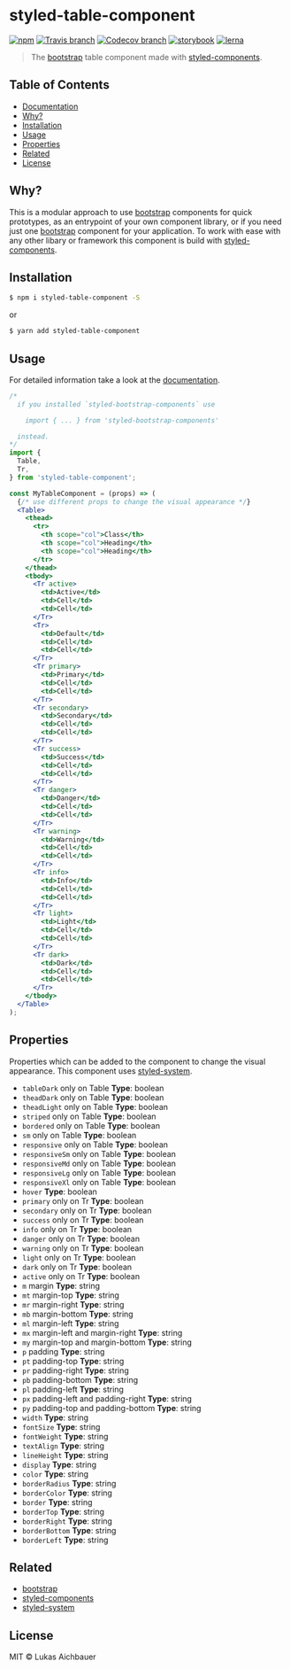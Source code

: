 # styled-table-component

[![npm](https://img.shields.io/npm/v/styled-table-component.svg?style=flat-square)](https://www.npmjs.com/package/styled-table-component)
[![Travis branch](https://img.shields.io/travis/aichbauer/styled-bootstrap-components/master.svg?style=flat-square)](https://travis-ci.org/aichbauer/styled-bootstrap-components)
[![Codecov branch](https://img.shields.io/codecov/c/github/aichbauer/styled-bootstrap-components/master.svg?style=flat-square)](https://codecov.io/gh/aichbauer/styled-bootstrap-components)
[![storybook](https://img.shields.io/badge/docs%20with-storybook-f1618c.svg?style=flat-square)](https://aichbauer.github.io/styled-bootstrap-components)
[![lerna](https://img.shields.io/badge/maintained%20with-lerna-cc00ff.svg?style=flat-square)](https://lernajs.io/)

> The [bootstrap](https://getbootstrap.com) table component made with [styled-components](https://styled-components.com).

## Table of Contents

* [Documentation](https://aichbauer.github.io/styled-bootstrap-components)
* [Why?](#why)
* [Installation](#installation)
* [Usage](#usage)
* [Properties](#properties)
* [Related](#related)
* [License](#license)

## Why?

This is a modular approach to use [bootstrap](https://getbootstrap.com) components for quick prototypes, as an entrypoint of your own component library, or if you need just one [bootstrap](https://getbootstrap.com) component for your application. To work with ease with any other libary or framework this component is build with [styled-components](https://styled-components.com).

## Installation

```sh
$ npm i styled-table-component -S
```

or

```sh
$ yarn add styled-table-component
```

## Usage

For detailed information take a look at the [documentation](https://aichbauer.github.io/styled-bootstrap-components).

```jsx
/*
  if you installed `styled-bootstrap-components` use

    import { ... } from 'styled-bootstrap-components'

  instead.
*/
import {
  Table,
  Tr,
} from 'styled-table-component';

const MyTableComponent = (props) => (
  {/* use different props to change the visual appearance */}
  <Table>
    <thead>
      <tr>
        <th scope="col">Class</th>
        <th scope="col">Heading</th>
        <th scope="col">Heading</th>
      </tr>
    </thead>
    <tbody>
      <Tr active>
        <td>Active</td>
        <td>Cell</td>
        <td>Cell</td>
      </Tr>
      <Tr>
        <td>Default</td>
        <td>Cell</td>
        <td>Cell</td>
      </Tr>
      <Tr primary>
        <td>Primary</td>
        <td>Cell</td>
        <td>Cell</td>
      </Tr>
      <Tr secondary>
        <td>Secondary</td>
        <td>Cell</td>
        <td>Cell</td>
      </Tr>
      <Tr success>
        <td>Success</td>
        <td>Cell</td>
        <td>Cell</td>
      </Tr>
      <Tr danger>
        <td>Danger</td>
        <td>Cell</td>
        <td>Cell</td>
      </Tr>
      <Tr warning>
        <td>Warning</td>
        <td>Cell</td>
        <td>Cell</td>
      </Tr>
      <Tr info>
        <td>Info</td>
        <td>Cell</td>
        <td>Cell</td>
      </Tr>
      <Tr light>
        <td>Light</td>
        <td>Cell</td>
        <td>Cell</td>
      </Tr>
      <Tr dark>
        <td>Dark</td>
        <td>Cell</td>
        <td>Cell</td>
      </Tr>
    </tbody>
  </Table>
);
```

## Properties

Properties which can be added to the component to change the visual appearance. This component uses [styled-system](http://jxnblk.com/styled-system/).

* `tableDark` only on Table **Type**: boolean
* `theadDark` only on Table **Type**: boolean
* `theadLight` only on Table **Type**: boolean
* `striped` only on Table **Type**: boolean
* `bordered` only on Table **Type**: boolean
* `sm` only on Table **Type**: boolean
* `responsive` only on Table **Type**: boolean
* `responsiveSm` only on Table **Type**: boolean
* `responsiveMd` only on Table **Type**: boolean
* `responsiveLg` only on Table **Type**: boolean
* `responsiveXl` only on Table **Type**: boolean
* `hover` **Type**: boolean
* `primary` only on Tr **Type**: boolean
* `secondary` only on Tr **Type**: boolean
* `success` only on Tr **Type**: boolean
* `info` only on Tr **Type**: boolean
* `danger` only on Tr **Type**: boolean
* `warning` only on Tr **Type**: boolean
* `light` only on Tr **Type**: boolean
* `dark` only on Tr **Type**: boolean
* `active` only on Tr **Type**: boolean
* `m` margin **Type**: string
* `mt` margin-top **Type**: string
* `mr` margin-right **Type**: string
* `mb` margin-bottom **Type**: string
* `ml` margin-left **Type**: string
* `mx` margin-left and margin-right **Type**: string
* `my` margin-top and margin-bottom **Type**: string
* `p`  padding **Type**: string
* `pt` padding-top **Type**: string
* `pr` padding-right **Type**: string
* `pb` padding-bottom **Type**: string
* `pl` padding-left **Type**: string
* `px` padding-left and padding-right **Type**: string
* `py` padding-top and padding-bottom **Type**: string
* `width` **Type**: string
* `fontSize` **Type**: string
* `fontWeight` **Type**: string
* `textAlign` **Type**: string
* `lineHeight` **Type**: string
* `display` **Type**: string
* `color` **Type**: string
* `borderRadius` **Type**: string
* `borderColor` **Type**: string
* `border` **Type**: string
* `borderTop` **Type**: string
* `borderRight` **Type**: string
* `borderBottom` **Type**: string
* `borderLeft` **Type**: string

## Related

* [bootstrap](https://getbootstrap.com)
* [styled-components](https://styled-components.com)
* [styled-system](http://jxnblk.com/styled-system/)

## License

MIT © Lukas Aichbauer
